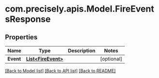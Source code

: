 
# com.precisely.apis.Model.FireEventsResponse

## Properties

Name | Type | Description | Notes
------------ | ------------- | ------------- | -------------
**Event** | [**List&lt;FireEvent&gt;**](FireEvent.md) |  | [optional] 

[[Back to Model list]](../README.md#documentation-for-models)
[[Back to API list]](../README.md#documentation-for-api-endpoints)
[[Back to README]](../README.md)

